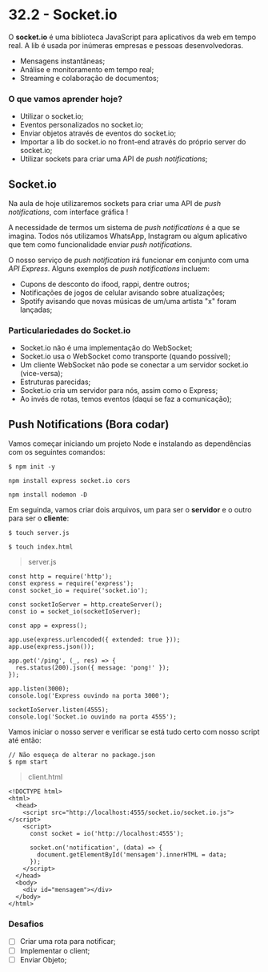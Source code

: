 # 32.2 - Socket.io

O **socket.io** é uma biblioteca JavaScript para aplicativos da web em tempo real. A lib é usada por inúmeras empresas e pessoas 
desenvolvedoras.

* Mensagens instantâneas;
* Análise e monitoramento em tempo real;
* Streaming e colaboração de documentos;

### O que vamos aprender hoje?

* Utilizar o socket.io;
* Eventos personalizados no socket.io;
* Enviar objetos através de eventos do socket.io;
* Importar a lib do socket.io no front-end através do próprio server do socket.io;
* Utilizar sockets para criar uma API de *push notifications*;

## Socket.io

Na aula de hoje utilizaremos sockets para criar uma API de *push notifications*, com interface gráfica !

A necessidade de termos um sistema de *push notifications* é a que se imagina. Todos nós utilizamos WhatsApp, Instagram ou algum aplicativo que tem como funcionalidade enviar *push notifications*.

O nosso serviço de *push notification* irá funcionar em conjunto com uma *API Express*. Alguns exemplos de *push notifications* incluem:

* Cupons de desconto do ifood, rappi, dentre outros;
* Notificações de jogos de celular avisando sobre atualizações;
* Spotify avisando que novas músicas de um/uma artista "x" foram lançadas;

### Particulariedades do Socket.io

* Socket.io não é uma implementação do WebSocket;
* Socket.io usa o WebSocket como transporte (quando possível);
* Um cliente WebSocket não pode se conectar a um servidor socket.io (vice-versa);
* Estruturas parecidas;
* Socket.io cria um servidor para nós, assim como o Express;
* Ao invés de rotas, temos eventos (daqui se faz a comunicação);

## Push Notifications (Bora codar)

Vamos começar iniciando um projeto Node e instalando as dependências com os seguintes comandos:
```
$ npm init -y
```
```
npm install express socket.io cors
```
```
npm install nodemon -D
```

Em seguinda, vamos criar dois arquivos, um para ser o **servidor** e o outro para ser o **cliente**:
```
$ touch server.js
```
```
$ touch index.html
```

> server.js

```
const http = require('http');
const express = require('express');
const socket_io = require('socket.io');

const socketIoServer = http.createServer();
const io = socket_io(socketIoServer);

const app = express();

app.use(express.urlencoded({ extended: true }));
app.use(express.json());

app.get('/ping', (_, res) => {
  res.status(200).json({ message: 'pong!' });
});

app.listen(3000);
console.log('Express ouvindo na porta 3000');

socketIoServer.listen(4555);
console.log('Socket.io ouvindo na porta 4555');
```

Vamos iniciar o nosso server e verificar se está tudo certo com nosso script até então:

```
// Não esqueça de alterar no package.json
$ npm start 
```

> client.html
```
<!DOCTYPE html>
<html>
  <head>
    <script src="http://localhost:4555/socket.io/socket.io.js"></script>
    <script>
      const socket = io('http://localhost:4555');

      socket.on('notification', (data) => {
        document.getElementById('mensagem').innerHTML = data;
      });
    </script>
  </head>
  <body>
    <div id="mensagem"></div>
  </body>
</html>
```

### Desafios
- [ ] Criar uma rota para notificar;
- [ ] Implementar o client;
- [ ] Enviar Objeto;